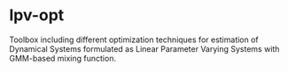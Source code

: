 # lpv-opt
Toolbox including different optimization techniques for estimation of Dynamical Systems formulated as Linear Parameter Varying Systems with GMM-based mixing function.
